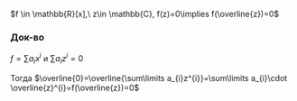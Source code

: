 $f \in \mathbb{R}[x],\ z\in \mathbb{C}, f(z)=0\implies f(\overline{z})=0$

### Док-во

$f=\sum\limits a_{i}x^{i}$ и $\sum\limits a_{i}z^{i}=0$

Тогда $\overline{0}=\overline{\sum\limits a_{i}z^{i}}=\sum\limits a_{i}\cdot \overline{z}^{i}=f(\overline{z})=0$